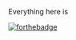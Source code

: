 Everything here is 

[![forthebadge](https://forthebadge.com/images/badges/built-with-love.svg)](https://forthebadge.com)